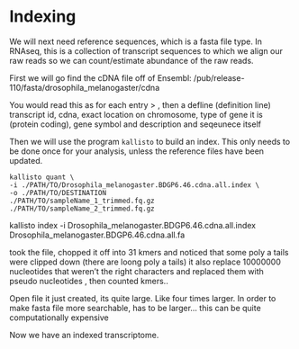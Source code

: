 # Indexing

We will next need reference sequences, which is a fasta file type. In RNAseq, this is a collection of transcript sequences to which we align our raw reads so we can count/estimate abundance of the raw reads.

First we will go find the cDNA file off of Ensembl: /pub/release-110/fasta/drosophila_melanogaster/cdna

You would read this as for each entry > , then a defline (definition line) transcript id, cdna, exact location on chromosome, type of gene it is (protein coding), gene symbol and description and seqeunece itself 

Then we will use the program `kallisto` to build an index. This only needs to be done once for your analysis, unless the reference files have been updated.  

```
kallisto quant \
-i ./PATH/TO/Drosophila_melanogaster.BDGP6.46.cdna.all.index \
-o ./PATH/TO/DESTINATION 
./PATH/TO/sampleName_1_trimmed.fq.gz 
./PATH/TO/sampleName_2_trimmed.fq.gz
```


kallisto index -i Drosophila_melanogaster.BDGP6.46.cdna.all.index Drosophila_melanogaster.BDGP6.46.cdna.all.fa

took the file, chopped it off into 31 kmers and noticed that some poly a tails were clipped down (there are loong poly a tails) it also replace 10000000 nucleotides that weren’t the right characters and replaced them with pseudo nucleotides , then counted kmers..

Open file it just created, its quite large. Like four times larger. In order to make fasta file more searchable, has to be larger… this can be quite computationally expensive

Now we have an indexed transcriptome.
